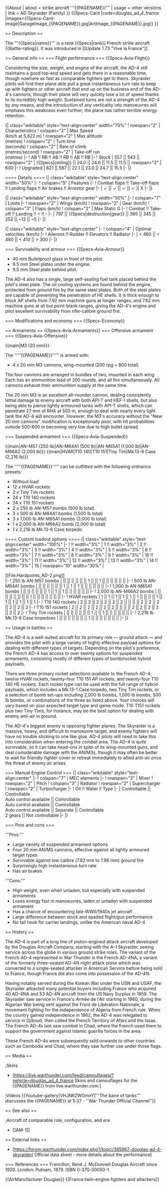 {{About
| about = strike aircraft '''{{PAGENAME}}'''
| usage = other versions
| link = AD Skyraider (Family)
}}
{{Specs-Card
|code=douglas_ad_4_france
|images={{Specs-Card-Image|GarageImage_{{PAGENAME}}.jpg|ArtImage_{{PAGENAME}}.jpg}}
}}

== Description ==
<!-- ''In the description, the first part should be about the history of and the creation and combat usage of the aircraft, as well as its key features. In the second part, tell the reader about the aircraft in the game. Insert a screenshot of the vehicle, so that if the novice player does not remember the vehicle by name, he will immediately understand what kind of vehicle the article is talking about.'' -->
The '''{{Specs|name}}''' is a rank {{Specs|rank}} French strike aircraft {{Battle-rating}}. It was introduced in [[Update 1.73 "Vive la France"]].

== General info ==
=== Flight performance ===
{{Specs-Avia-Flight}}
<!-- ''Describe how the aircraft behaves in the air. Speed, manoeuvrability, acceleration and allowable loads - these are the most important characteristics of the vehicle.'' -->
Considering the size, weight, and engine of the aircraft, the AD-4 still maintains a good top-end speed and gets there in a reasonable time, though nowhere as fast as comparable fighters get to theirs. Skyraider pilots will find their plane able pull a great instantaneous turn rate to keep up with fighters or other aircraft that end up on the business end of the AD-4's cannons, though their plane will very quickly lose a lot of speed thanks to its incredibly high weight. Sustained turns are not a strength of the AD-4 by any means, and the introduction of any verticality into manoeuvres will emphasis this weakness even further; the plane has rather terrible energy retention.

{| class="wikitable" style="text-align:center" width="70%"
! rowspan="2" | Characteristics
! colspan="2" | Max Speed<br>(km/h at 5,822 m)
! rowspan="2" | Max altitude<br>(metres)
! colspan="2" | Turn time<br>(seconds)
! colspan="2" | Rate of climb<br>(metres/second)
! rowspan="2" | Take-off run<br>(metres)
|-
! AB !! RB !! AB !! RB !! AB !! RB
|-
! Stock
| 557 || 543 || rowspan="2" | {{Specs|ceiling}} || 24.0 || 24.6 || 11.5 || 11.5 || rowspan="2" | 600
|-
! Upgraded
| 621 || 587 || 22.1 || 23.0 || 24.7 || 15.5
|-
|}

==== Details ====
{| class="wikitable" style="text-align:center" width="50%"
|-
! colspan="5" | Features
|-
! Combat flaps !! Take-off flaps !! Landing flaps !! Air brakes !! Arrestor gear
|-
| ✓ || ✓ || ✓ || ✓ || X     <!-- ✓ -->
|-
|}

{| class="wikitable" style="text-align:center" width="50%"
|-
! colspan="7" | Limits
|-
! rowspan="2" | Wings (km/h)
! rowspan="2" | Gear (km/h)
! colspan="3" | Flaps (km/h)
! colspan="2" | Max Static G
|-
! Combat !! Take-off !! Landing !! + !! -
|-
| 797 <!-- {{Specs|destruction|body}} --> || {{Specs|destruction|gear}} || 365 || 345 || 252 || ~12 || ~5
|-
|}

{| class="wikitable" style="text-align:center"
|-
! colspan="4" | Optimal velocities (km/h)
|-
! Ailerons !! Rudder !! Elevators !! Radiator
|-
| < 460 || < 480 || < 410 || > 300
|-
|}

=== Survivability and armour ===
{{Specs-Avia-Armour}}
<!-- ''Examine the survivability of the aircraft. Note how vulnerable the structure is and how secure the pilot is, whether the fuel tanks are armoured, etc. Describe the armour, if there is any, and also mention the vulnerability of other critical aircraft systems.'' -->

* 40 mm Bulletproof glass in front of the pilot.
* 9.5 mm Steel plates under the engine.
* 9.5 mm Steel plate behind pilot.

The AD-4 also has a single, large self-sealing fuel tank placed behind the pilot's steel plate. The oil cooling systems are found behind the engine, protected from ground fire by the same steel plates. Both of the steel plates are capable of preventing the penetration of HE shells. It is thick enough to block AP shells from 7.92 mm machine guns at longer ranges, and 7.62 mm machine guns at all but point-blank ranges, giving the AD-4's engine and pilot excellent survivability from rifle-calibre ground fire.

=== Modifications and economy ===
{{Specs-Economy}}

== Armaments ==
{{Specs-Avia-Armaments}}
=== Offensive armament ===
{{Specs-Avia-Offensive}}
<!-- ''Describe the offensive armament of the aircraft, if any. Describe how effective the cannons and machine guns are in a battle, and also what belts or drums are better to use. If there is no offensive weaponry, delete this subsection.'' -->
{{main|M3 (20 mm)}}

The '''''{{PAGENAME}}''''' is armed with:

* 4 x 20 mm M3 cannons, wing-mounted (200 rpg = 800 total)

The four cannons are arranged in bundles of two, mounted in each wing. Each has an ammunition load of 200 rounds, and all fire simultaneously. All cannons exhaust their ammunition supply at the same time.

The 20 mm M3 is an excellent all-rounder cannon, dealing consistently lethal damage to enemy aircraft with both API-T and HEF-I shells, but also being able to pierce lightly armoured tanks with API-T shells, which can penetrate 27 mm of RHA at 500 m, enough to deal with nearly every light tank the AD-4 will encounter. However, the M3's accuracy without the "New 20 mm cannons" modification is exceptionally poor, with hit probabilities outside 500-600 m becoming very low due to high bullet spread.

=== Suspended armament ===
{{Specs-Avia-Suspended}}
<!-- ''Describe the aircraft's suspended armament: additional cannons under the wings, bombs, rockets and torpedoes. This section is especially important for bombers and attackers. If there is no suspended weaponry remove this subsection.'' -->
{{main|AN-M57 (250 lb)|AN-M64A1 (500 lb)|AN-M65A1 (1,000 lb)|AN-M66A2 (2,000 lb)}}
{{main|HVAR|T10 140|T10 151|Tiny Tim|Mk.13-6 Case (2,216 lb)}}

The '''''{{PAGENAME}}''''' can be outfitted with the following ordnance presets:

* Without load
* 12 x HVAR rockets
* 2 x Tiny Tim rockets
* 24 x T10 140 rockets
* 24 x T10 151 rockets
* 2 x 250 lb AN-M57 bombs (500 lb total)
* 3 x 500 lb AN-M64A1 bombs (1,500 lb total)
* 3 x 1,000 lb AN-M65A1 bombs (3,000 lb total)
* 1 x 2,000 lb AN-M66A2 bomb (2,000 lb total)
* 1 x 2,216 lb Mk.13-6 Case torpedo

==== Custom loadout options ====
{| class="wikitable" style="text-align:center" width="100%"
|-
! !! width="3%" | 1 !! width="3%" | 2 !! width="3%" | 3 !! width="3%" | 4 !! width="3%" | 5 !! width="3%" | 6 !! width="3%" | 7 !! width="3%" | 8 !! width="3%" | 9 !! width="3%" | 10 !! width="3%" | 11 !! width="3%" | 12 !! width="3%" | 13 !! width="3%" | 14 !! width="3%" | 15
| rowspan="10" width="30%" | <div class="ttx-image">[[File:Hardpoints_AD-2.png]]</div>
|-
! 250 lb AN-M57 bombs
| || || || || || || 1 || || 1 || || || || || ||
|-
! 500 lb AN-M64A1 bombs
| || || || || || || 1 || 1 || 1 || || || || || ||
|-
! 1,000 lb AN-M65A1 bombs
| || || || || || || 1 || 1 || 1 || || || || || ||
|-
! 2,000 lb AN-M66A2 bombs
| || || || || || || || 1 || || || || || || ||
|-
! HVAR rockets
| 1 || 1 || 1 || 1 || 1 || 1 || || || || 1 || 1 || 1 || 1 || 1 || 1
|-
! T10 140 rockets
| 2 || 2 || 2 || 2 || 2 || 2 || || || || 2 || 2 || 2 || 2 || 2 || 2
|-
! T10 151 rockets
| 2 || 2 || 2 || 2 || 2 || 2 || || || || 2 || 2 || 2 || 2 || 2 || 2
|-
! Tiny Tim rockets
| || || || || || || 1 || || 1 || || || || || ||
|-
! 2,216 lb Mk.13-6 Case torpedoes
| || || || || || || || 1 || || || || || || ||
|-
|}

== Usage in battles ==
<!-- ''Describe the tactics of playing in the aircraft, the features of using aircraft in a team and advice on tactics. Refrain from creating a "guide" - do not impose a single point of view, but instead, give the reader food for thought. Examine the most dangerous enemies and give recommendations on fighting them. If necessary, note the specifics of the game in different modes (AB, RB, SB).'' -->
The AD-4 is a well-suited aircraft for its primary role — ground attack — and provides the pilot with a large variety of highly effective payload options for dealing with different types of targets. Depending on the pilot's preference, the French AD-4 has access to over twenty options for suspended armaments, consisting mostly of different types of bomb/rocket hybrid payloads.

There are three primary rocket selections available to the French AD-4; twelve HVAR rockets, twenty-four T10 151 AP rockets, and twenty-four T10 140 HE rockets. Each rocket type can be used with the full range of hybrid payloads, which includes a Mk.13-1 Case torpedo, two Tiny Tim rockets, or a selection of bomb set-ups including 2,000 lb bombs, 1,000 lb bombs, 500 lb bombs, or combinations of the three as listed above. Your choices will vary based on your expected target type and game mode. T10 T151 rockets plus two Tiny Tims, for instance, may be the best option for dealing with enemy anti-air in ground.

The AD-4's biggest enemy is opposing fighter planes. The Skyraider is a massive, heavy, and difficult to manoeuvre target, and enemy fighters will have no trouble sticking to one like glue. AD-4 pilots will need to take this into consideration when entering the combat area. The AD-4 is quite survivable, so it can take head-ons in spite of its wing-mounted guns, and deal considerable damage with the AN/M3s, though it may often be better to wait for friendly fighter cover or retreat immediately to allied anti-air once the threat of enemy air arises.

=== Manual Engine Control ===
{| class="wikitable" style="text-align:center"
|-
! colspan="7" | MEC elements
|-
! rowspan="2" | Mixer
! rowspan="2" | Pitch
! colspan="3" | Radiator
! rowspan="2" | Supercharger
! rowspan="2" | Turbocharger
|-
! Oil !! Water !! Type
|-
| Controllable || Controllable<br>Auto control available || Controllable<br>Auto control available || Controllable<br>Auto control available || Separate || Controllable<br>2 gears || Not controllable
|-
|}

=== Pros and cons ===
<!-- ''Summarise and briefly evaluate the vehicle in terms of its characteristics and combat effectiveness. Mark its pros and cons in the bulleted list. Try not to use more than 6 points for each of the characteristics. Avoid using categorical definitions such as "bad", "good" and the like - use substitutions with softer forms such as "inadequate" and "effective".'' -->

'''Pros:'''

* Large variety of suspended armament options
* Four 20 mm AN/M3 cannons, effective against all lightly armoured target types
* Survivable against low calibre (7.62 mm to 7.96 mm) ground fire
* Surprisingly high instantaneous turn rate
* Has air brakes

'''Cons:'''

* High weight, even when unladen, but especially with suspended armaments
* Loses energy fast in manoeuvres, laden or unladen with suspended armament
* Has a chance of encountering late-WWII/1940s jet aircraft
* Large difference between stock and spaded flight/gun performance
* No tail hook for carrier landings, unlike the American naval AD-4

== History ==
<!-- ''Describe the history of the creation and combat usage of the aircraft in more detail than in the introduction. If the historical reference turns out to be too long, take it to a separate article, taking a link to the article about the vehicle and adding a block "/History" (example: <nowiki>https://wiki.warthunder.com/(Vehicle-name)/History</nowiki>) and add a link to it here using the <code>main</code> template. Be sure to reference text and sources by using <code><nowiki><ref></ref></nowiki></code>, as well as adding them at the end of the article with <code><nowiki><references /></nowiki></code>. This section may also include the vehicle's dev blog entry (if applicable) and the in-game encyclopedia description (under <code><nowiki>=== In-game description ===</nowiki></code>, also if applicable).'' -->
The AD-4 is part of a long line of piston-engined attack aircraft developed by the Douglas Aircraft Company, starting with the A-1 Skyraider, seeing service across the globe in various ground strike roles. The variant of the French AD-4 represented in War Thunder is the French AD-4NA, a variant of the formerly three-seated AD-4N night attack plane which was converted to a single-seated attacker in American Service before being sold to France, though France did also come into possession of the AD-4N.

Having notably served during the Korean War under the USN and USAF, the Skyraider attracted many potential buyers including France who acquired 40 AD-4NA and 53 AD-4N aircraft from the US Navy Surplus in 1959. The Skyraider saw service in France's Armée de l'Air starting in 1960, during the Algerian War being sent against the Front de Libération Nationale, a movement fighting for the independence of Algeria from French rule. When the country gained independence in 1962, the AD-4 was relegated to service in Djibouti, then called the French Territory of Afars and the Issas. The French AD-4s last saw combat in Chad, where the French used them to support the government against Islamic guerilla forces in the area.

These French AD-4s were subsequently sold onwards to other countries such as Cambodia and Chad, where they saw further use under those flags.<ref name="Francillion" />

== Media ==
<!-- ''Excellent additions to the article would be video guides, screenshots from the game, and photos.'' -->

;Skins

* [https://live.warthunder.com/feed/camouflages/?vehicle=douglas_ad_4_france Skins and camouflages for the {{PAGENAME}} from live.warthunder.com.]

;Videos
{{Youtube-gallery|VHJN6ZWOmnY|'''The bane of tanks''' discusses the {{PAGENAME}} at 5:37 - ''War Thunder Official Channel''}}

== See also ==
<!-- ''Links to the articles on the War Thunder Wiki that you think will be useful for the reader, for example:''
* ''reference to the series of the aircraft;''
* ''links to approximate analogues of other nations and research trees.'' -->

;Aircraft of comparable role, configuration, and era

* [[AM-1]]

== External links ==
<!-- ''Paste links to sources and external resources, such as:''
* ''topic on the official game forum;''
* ''other literature.'' -->

* [https://forum.warthunder.com/index.php?/topic/385967-douglas-ad-4-skyraider/ Official data sheet - more details about the performance]

=== References ===
<references>
<ref name="Francillion">Francillon, René J. McDonnell Douglas Aircraft since 1920. London: Putnam, 1979. ISBN 0-370-00050-1. </ref>
</references>

{{AirManufacturer Douglas}}
{{France twin-engine fighters and attackers}}
